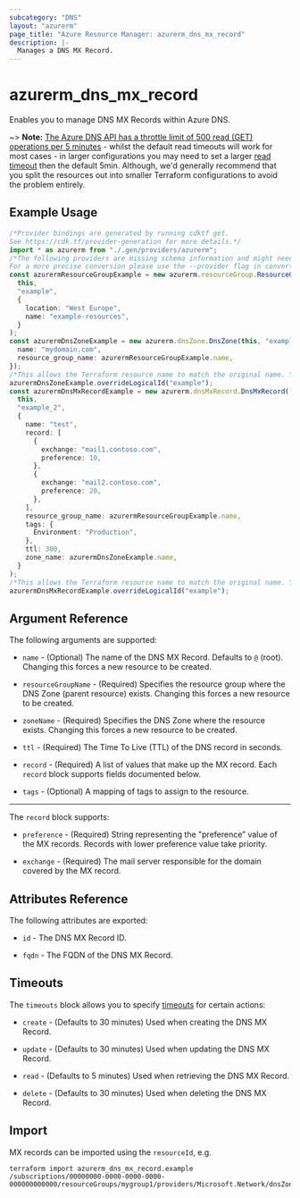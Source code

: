 ```yaml
---
subcategory: "DNS"
layout: "azurerm"
page_title: "Azure Resource Manager: azurerm_dns_mx_record"
description: |-
  Manages a DNS MX Record.
---
```


# azurerm\_dns\_mx\_record

Enables you to manage DNS MX Records within Azure DNS.

\~> **Note:** [The Azure DNS API has a throttle limit of 500 read (GET) operations per 5 minutes](https://docs.microsoft.com/azure/azure-resource-manager/management/request-limits-and-throttling#network-throttling) - whilst the default read timeouts will work for most cases - in larger configurations you may need to set a larger [read timeout](https://www.terraform.io/language/resources/syntax#operation-timeouts) then the default 5min. Although, we'd generally recommend that you split the resources out into smaller Terraform configurations to avoid the problem entirely.

## Example Usage

```typescript
/*Provider bindings are generated by running cdktf get.
See https://cdk.tf/provider-generation for more details.*/
import * as azurerm from "./.gen/providers/azurerm";
/*The following providers are missing schema information and might need manual adjustments to synthesize correctly: azurerm.
For a more precise conversion please use the --provider flag in convert.*/
const azurermResourceGroupExample = new azurerm.resourceGroup.ResourceGroup(
  this,
  "example",
  {
    location: "West Europe",
    name: "example-resources",
  }
);
const azurermDnsZoneExample = new azurerm.dnsZone.DnsZone(this, "example_1", {
  name: "mydomain.com",
  resource_group_name: azurermResourceGroupExample.name,
});
/*This allows the Terraform resource name to match the original name. You can remove the call if you don't need them to match.*/
azurermDnsZoneExample.overrideLogicalId("example");
const azurermDnsMxRecordExample = new azurerm.dnsMxRecord.DnsMxRecord(
  this,
  "example_2",
  {
    name: "test",
    record: [
      {
        exchange: "mail1.contoso.com",
        preference: 10,
      },
      {
        exchange: "mail2.contoso.com",
        preference: 20,
      },
    ],
    resource_group_name: azurermResourceGroupExample.name,
    tags: {
      Environment: "Production",
    },
    ttl: 300,
    zone_name: azurermDnsZoneExample.name,
  }
);
/*This allows the Terraform resource name to match the original name. You can remove the call if you don't need them to match.*/
azurermDnsMxRecordExample.overrideLogicalId("example");

```

## Argument Reference

The following arguments are supported:

*   `name` - (Optional) The name of the DNS MX Record. Defaults to `@` (root). Changing this forces a new resource to be created.

*   `resourceGroupName` - (Required) Specifies the resource group where the DNS Zone (parent resource) exists. Changing this forces a new resource to be created.

*   `zoneName` - (Required) Specifies the DNS Zone where the resource exists. Changing this forces a new resource to be created.

*   `ttl` - (Required) The Time To Live (TTL) of the DNS record in seconds.

*   `record` - (Required) A list of values that make up the MX record. Each `record` block supports fields documented below.

*   `tags` - (Optional) A mapping of tags to assign to the resource.

***

The `record` block supports:

*   `preference` - (Required) String representing the "preference” value of the MX records. Records with lower preference value take priority.

*   `exchange` - (Required) The mail server responsible for the domain covered by the MX record.

## Attributes Reference

The following attributes are exported:

*   `id` - The DNS MX Record ID.

*   `fqdn` - The FQDN of the DNS MX Record.

## Timeouts

The `timeouts` block allows you to specify [timeouts](https://www.terraform.io/language/resources/syntax#operation-timeouts) for certain actions:

*   `create` - (Defaults to 30 minutes) Used when creating the DNS MX Record.

*   `update` - (Defaults to 30 minutes) Used when updating the DNS MX Record.

*   `read` - (Defaults to 5 minutes) Used when retrieving the DNS MX Record.

*   `delete` - (Defaults to 30 minutes) Used when deleting the DNS MX Record.

## Import

MX records can be imported using the `resourceId`, e.g.

```shell
terraform import azurerm_dns_mx_record.example /subscriptions/00000000-0000-0000-0000-000000000000/resourceGroups/mygroup1/providers/Microsoft.Network/dnsZones/zone1/MX/myrecord1
```
